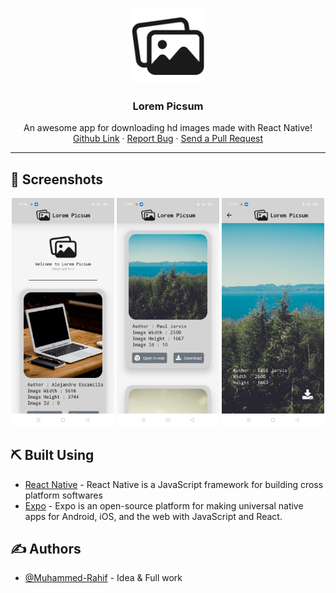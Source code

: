 <!-- PROJECT LOGO -->
<br />
<p align="center">
  <a href="https://muhammed-rahif.github.io/Lorem-Picsum/" target="_blank">
    <img src="app/assets/images/icon.png" alt="Logo" width="120">
  </a>

  <h3 align="center">Lorem Picsum</h3>

  <p align="center">
    An awesome app for downloading hd images made with React Native!
    <br />
    <a href="https://github.com/Muhammed-Rahif/Lorem-Picsum/">Github Link</a>
    ·
    <a href="https://github.com/Muhammed-Rahif/Lorem-Picsum/issues/">Report Bug</a>
    ·
    <a href="https://github.com/Muhammed-Rahif/Lorem-Picsum/pulls/">Send a Pull Request</a>
  </p>
</p>

---

## 📱️ Screenshots <a name = "screenshots"></a>

<div align="center">
  <img width="32.5%" src="app/assets/screenshots/shot-1.jpg" alt="Shot 1" />
  <img width="32.5%" src="app/assets/screenshots/shot-2.jpg" alt="Shot 2" />
  <img width="32.5%" src="app/assets/screenshots/shot-3.jpg" alt="Shot 3" />
</div>

## ⛏️ Built Using <a name = "built_using"></a>

- [React Native](https://reactnative.dev/) - React Native is a JavaScript framework for building cross platform softwares
- [Expo](https://expo.dev/) - Expo is an open-source platform for making universal native apps for Android, iOS, and the web with JavaScript and React.

## ✍️ Authors <a name = "authors"></a>

- [@Muhammed-Rahif](https://github.com/Muhammed-Rahif) - Idea & Full work
